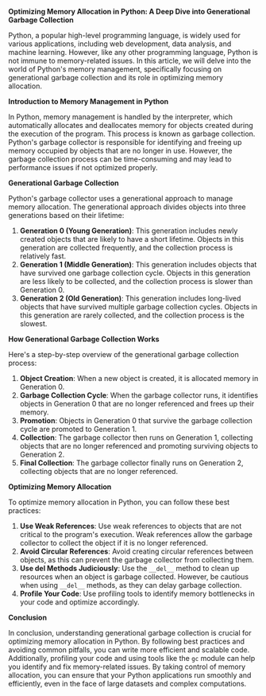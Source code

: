**Optimizing Memory Allocation in Python: A Deep Dive into Generational Garbage Collection**

Python, a popular high-level programming language, is widely used for various applications, including web development, data analysis, and machine learning. However, like any other programming language, Python is not immune to memory-related issues. In this article, we will delve into the world of Python's memory management, specifically focusing on generational garbage collection and its role in optimizing memory allocation.

**Introduction to Memory Management in Python**

In Python, memory management is handled by the interpreter, which automatically allocates and deallocates memory for objects created during the execution of the program. This process is known as garbage collection. Python's garbage collector is responsible for identifying and freeing up memory occupied by objects that are no longer in use. However, the garbage collection process can be time-consuming and may lead to performance issues if not optimized properly.

**Generational Garbage Collection**

Python's garbage collector uses a generational approach to manage memory allocation. The generational approach divides objects into three generations based on their lifetime:

1. **Generation 0 (Young Generation)**: This generation includes newly created objects that are likely to have a short lifetime. Objects in this generation are collected frequently, and the collection process is relatively fast.
2. **Generation 1 (Middle Generation)**: This generation includes objects that have survived one garbage collection cycle. Objects in this generation are less likely to be collected, and the collection process is slower than Generation 0.
3. **Generation 2 (Old Generation)**: This generation includes long-lived objects that have survived multiple garbage collection cycles. Objects in this generation are rarely collected, and the collection process is the slowest.

**How Generational Garbage Collection Works**

Here's a step-by-step overview of the generational garbage collection process:

1. **Object Creation**: When a new object is created, it is allocated memory in Generation 0.
2. **Garbage Collection Cycle**: When the garbage collector runs, it identifies objects in Generation 0 that are no longer referenced and frees up their memory.
3. **Promotion**: Objects in Generation 0 that survive the garbage collection cycle are promoted to Generation 1.
4. **Collection**: The garbage collector then runs on Generation 1, collecting objects that are no longer referenced and promoting surviving objects to Generation 2.
5. **Final Collection**: The garbage collector finally runs on Generation 2, collecting objects that are no longer referenced.

**Optimizing Memory Allocation**

To optimize memory allocation in Python, you can follow these best practices:

1. **Use Weak References**: Use weak references to objects that are not critical to the program's execution. Weak references allow the garbage collector to collect the object if it is no longer referenced.
2. **Avoid Circular References**: Avoid creating circular references between objects, as this can prevent the garbage collector from collecting them.
3. **Use __del__ Methods Judiciously**: Use the `__del__` method to clean up resources when an object is garbage collected. However, be cautious when using `__del__` methods, as they can delay garbage collection.
4. **Profile Your Code**: Use profiling tools to identify memory bottlenecks in your code and optimize accordingly.

**Conclusion**

In conclusion, understanding generational garbage collection is crucial for optimizing memory allocation in Python. By following best practices and avoiding common pitfalls, you can write more efficient and scalable code. Additionally, profiling your code and using tools like the `gc` module can help you identify and fix memory-related issues. By taking control of memory allocation, you can ensure that your Python applications run smoothly and efficiently, even in the face of large datasets and complex computations.